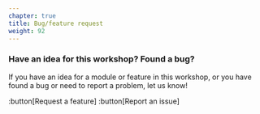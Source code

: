 ```yaml
---
chapter: true
title: Bug/feature request
weight: 92
---
```


### Have an idea for this workshop? Found a bug? ###

If you have an idea for a module or feature in this workshop, or you have found a bug or need to report a problem, let us know!

:button[Request a feature]
:button[Report an issue]